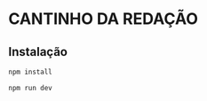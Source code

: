 
# CANTINHO DA REDAÇÃO

## Instalação

```powershell
npm install
```

```powershell
npm run dev
```
